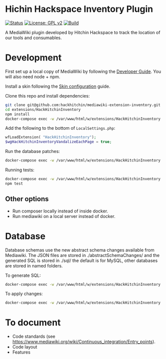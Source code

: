 # Hichin Hackspace Inventory Plugin
[![Status](https://img.shields.io/badge/status-wip-orange)](https://github.com/facebook/react/blob/main/LICENSE)
[![License: GPL v2](https://img.shields.io/badge/License-GPL_v2-blue.svg)](https://www.gnu.org/licenses/old-licenses/gpl-2.0.en.html)
[![Build](https://img.shields.io/badge/build-missing-red)](https://github.com/facebook/react/blob/main/LICENSE)

A MediaWiki plugin developed by Hitchin Hackspace to track the location of our
tools and consumables.

# Development

First set up a local copy of MediaWiki by following the [Developer Guide][1].
You will also need node + npm.

Install a skin following the [Skin configuration][2] guide.

Clone this repo and install dependencies:

```bash
git clone git@github.com:hackhitchin/mediawiki-extension-inventory.git extentions/HackHitchinInventory
cd extensions/HackHitchinInventory
npm install
docker-compose exec -w /var/www/html/w/extensions/HackHitchinInventory mediawiki composer install
```

Add the following to the bottom of `LocalSettings.php`:

```php
wfLoadExtension( "HackHitchinInventory");
$wgHackHitchinInventoryVandalizeEachPage = true;
```

Run the database patches:

```bash
docker-compose exec -w /var/www/html/w/extensions/HackHitchinInventory mediawiki composer update-db
```

Running tests:

```bash
docker-compose exec -w /var/www/html/w/extensions/HackHitchinInventory mediawiki composer test
npm test
```

## Other options

 * Run composer locally instead of inside docker.
 * Run mediawiki on a local server instead of docker.

# Database

Database schemas use the new abstract schema changes available from Mediawiki.
The JSON files are stored in ./abstractSchemaChanges/ and the generated SQL is
stored in ./sql/ the default is for MySQL, other databases are stored in named
folders.

To generate SQL:

```bash
docker-compose exec -w /var/www/html/w/extensions/HackHitchinInventory mediawiki composer generate-sql
```

To apply changes:

```bash
docker-compose exec -w /var/www/html/w/extensions/HackHitchinInventory mediawiki composer update-db
```

# To document

 * Code standards (see https://www.mediawiki.org/wiki/Continuous_integration/Entry_points).
 * Code layout
 * Features

[1]: https://gerrit.wikimedia.org/g/mediawiki/core/+/HEAD/DEVELOPERS.md "MediaWiki Developer Guide"
[2]: https://www.mediawiki.org/wiki/Manual:Skin_configuration "MediaWiki Skin Configuration"